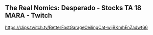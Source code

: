 ## The Real Nomics: Desperado - Stocks TA 18 MARA - Twitch

<https://clips.twitch.tv/BetterFastGarageCeilingCat-wijBKmhEnZadwt66>
